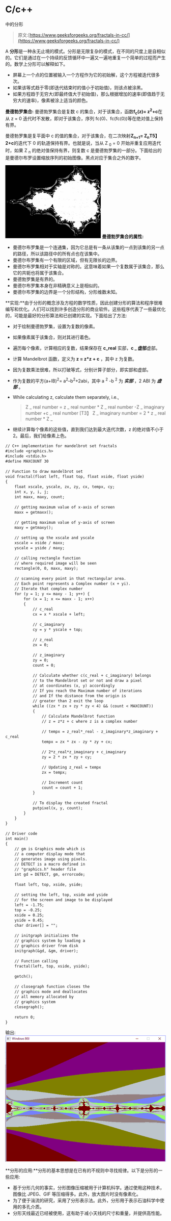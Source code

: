 # C/c++

中的分形

> 原文:[https://www.geeksforgeeks.org/fractals-in-cc/](https://www.geeksforgeeks.org/fractals-in-cc/)

A **分形**是一种永无止境的模式。分形是无限复杂的模式，在不同的尺度上是自相似的。它们是通过在一个持续的反馈循环中一遍又一遍地重复一个简单的过程而产生的。数学上分形可以解释如下。

*   屏幕上一个点的位置被输入一个方程作为它的初始解，这个方程被迭代很多次。
*   如果该等式趋于零(即迭代结束时的值小于初始值)，则该点被涂黑。
*   如果方程趋于无穷大(即最终值大于初始值)，那么根据增加的速率(即值趋于无穷大的速率)，像素被涂上适当的颜色。

**曼德勃罗集合:**
曼德勃罗集合是复数 c 的集合，对于该集合，函数**f<sub>c</sub>(z)= z<sup>2</sup>+c**在从 z = 0 迭代时不发散，即对于该集合，序列 fc(0)、fc(fc(0))等在绝对值上保持有界。

曼德勃罗集是复平面中 c 的值的集合，对于该集合，在二次映射**Z<sub>n+1</sub>= Z<sub>n</sub>T5】2+c**的迭代下 0 的轨道保持有界。也就是说，当从 Z <sub>0</sub> = 0 开始并重复应用迭代时，如果 Z <sub>n</sub> 的绝对值保持有界，则复数 c 是曼德勃罗集的一部分。下面给出的是曼德尔布罗设置缩放序列的初始图像。黑点对应于集合之外的数字。

![](img/d04db041f25368d6186395dabb0de833.png)
**曼德勃罗集合的属性:**

*   曼德尔布罗集是一个连通集，因为它总是有一条从该集的一点到该集的另一点的路径，所以该路径中的所有点也在该集中。
*   曼德尔布罗集有一个有限的区域，但有无限长的边界。
*   曼德尔布罗集相对于实轴是对称的。这意味着如果一个复数属于该集合，那么它的共轭也将属于该集合。
*   曼德勃罗集是有界的。
*   曼德尔布罗集本身在非精确意义上是相似的。
*   曼德尔布罗集的边界是一个分形结构，分形维数未知。

**实现:**由于分形的概念涉及方程的数学性质，因此创建分形的算法和程序很难编写和优化。人们可以找到许多创造分形的商业软件。这些程序代表了一些最优化的，可能是最好的分形算法和已创建的实现。下面给出了方法:

*   对于绘制曼德勃罗集，设置为复数的像素。
*   如果像素属于该集合，则对其进行着色。
*   遍历每个像素，计算相应的复数，结果保存在 **c_real** 实部，**c _ 虚部**虚部。
*   计算 Mandelbrot 函数，定义为 **z = z*z + c** ，其中 z 为复数。
*   因为复数乘法很难，所以打破等式，分别计算子部分，即实部和虚部。
*   作为复数的平方(a+IB)<sup>2</sup>= a<sup>2</sup>–b<sup>2</sup>+2abi，其中 a <sup>2</sup> -b <sup>2</sup> 为 ***实部*** ，2 ABI 为 ***虚部*** 。
*   While calculating z, calculate them separately, i.e.,

    > Z _ real number = z _ real number * Z _ real number -Z _ imaginary number +c _ real number [T3】 Z _ imaginary number = 2 * z _ real number * Z _

*   继续计算每个像素的这些值，直到我们达到最大迭代次数，z 的绝对值不小于 2。最后，我们给像素上色。

```
// C++ implementation for mandelbrot set fractals
#include <graphics.h>
#include <stdio.h>
#define MAXCOUNT 30

// Function to draw mandelbrot set
void fractal(float left, float top, float xside, float yside)
{
    float xscale, yscale, zx, zy, cx, tempx, cy;
    int x, y, i, j;
    int maxx, maxy, count;

    // getting maximum value of x-axis of screen
    maxx = getmaxx();

    // getting maximum value of y-axis of screen
    maxy = getmaxy();

    // setting up the xscale and yscale
    xscale = xside / maxx;
    yscale = yside / maxy;

    // calling rectangle function
    // where required image will be seen
    rectangle(0, 0, maxx, maxy);

    // scanning every point in that rectangular area.
    // Each point represents a Complex number (x + yi).
    // Iterate that complex number
    for (y = 1; y <= maxy - 1; y++) {
        for (x = 1; x <= maxx - 1; x++)
        {
            // c_real
            cx = x * xscale + left;

            // c_imaginary
            cy = y * yscale + top;

            // z_real
            zx = 0;

            // z_imaginary
            zy = 0;
            count = 0;

            // Calculate whether c(c_real + c_imaginary) belongs
            // to the Mandelbrot set or not and draw a pixel
            // at coordinates (x, y) accordingly
            // If you reach the Maximum number of iterations
            // and If the distance from the origin is
            // greater than 2 exit the loop
            while ((zx * zx + zy * zy < 4) && (count < MAXCOUNT))
            {
                // Calculate Mandelbrot function
                // z = z*z + c where z is a complex number

                // tempx = z_real*_real - z_imaginary*z_imaginary + c_real
                tempx = zx * zx - zy * zy + cx;

                // 2*z_real*z_imaginary + c_imaginary
                zy = 2 * zx * zy + cy;

                // Updating z_real = tempx
                zx = tempx;

                // Increment count
                count = count + 1;
            }

            // To display the created fractal
            putpixel(x, y, count);
        }
    }
}

// Driver code
int main()
{
    // gm is Graphics mode which is
    // a computer display mode that
    // generates image using pixels.
    // DETECT is a macro defined in
    // "graphics.h" header file
    int gd = DETECT, gm, errorcode;

    float left, top, xside, yside;

    // setting the left, top, xside and yside
    // for the screen and image to be displayed
    left = -1.75;
    top = -0.25;
    xside = 0.25;
    yside = 0.45;
    char driver[] = "";

    // initgraph initializes the
    // graphics system by loading a
    // graphics driver from disk
    initgraph(&gd, &gm, driver);

    // Function calling
    fractal(left, top, xside, yside);

    getch();

    // closegraph function closes the
    // graphics mode and deallocates
    // all memory allocated by
    // graphics system
    closegraph();

    return 0;
}
```

输出:
![](img/11243951fae4acdab207a446c5babb9c.png)

**分形的应用:**分形的基本思想是在已有的不规则中寻找规律。以下是分形的一些应用:

*   基于分形几何的事实，分形图像压缩被用于计算机科学。通过使用这种技术，图像比 JPEG、GIF 等压缩得多。此外，放大图片时没有像素化。
*   为了便于湍流的研究，采用了分形表示法。此外，分形用于表示石油科学中使用的多孔介质。
*   分形天线最近已经被使用，这有助于减小天线的尺寸和重量，并提供高性能。